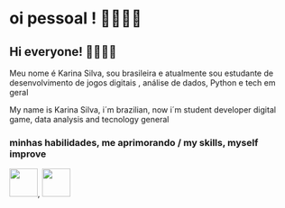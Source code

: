 # oi pessoal ! 💁‍♀️👩‍💻
## Hi everyone! 💁‍♀️👩‍💻

Meu nome é Karina Silva, sou brasileira e atualmente sou estudante de desenvolvimento de jogos digitais , análise de dados, Python e tech em geral

My name is Karina Silva, i´m brazilian, now i´m student developer digital game, data analysis and tecnology general 

### minhas habilidades, me aprimorando / my skills, myself improve 

<img src="https://cdn.jsdelivr.net/gh/devicons/devicon@latest/icons/python/python-original.svg" width="50" height="50" />, <img src="https://cdn.jsdelivr.net/gh/devicons/devicon@latest/icons/jupyter/jupyter-original.svg" width="50" height="50" />




          
          



